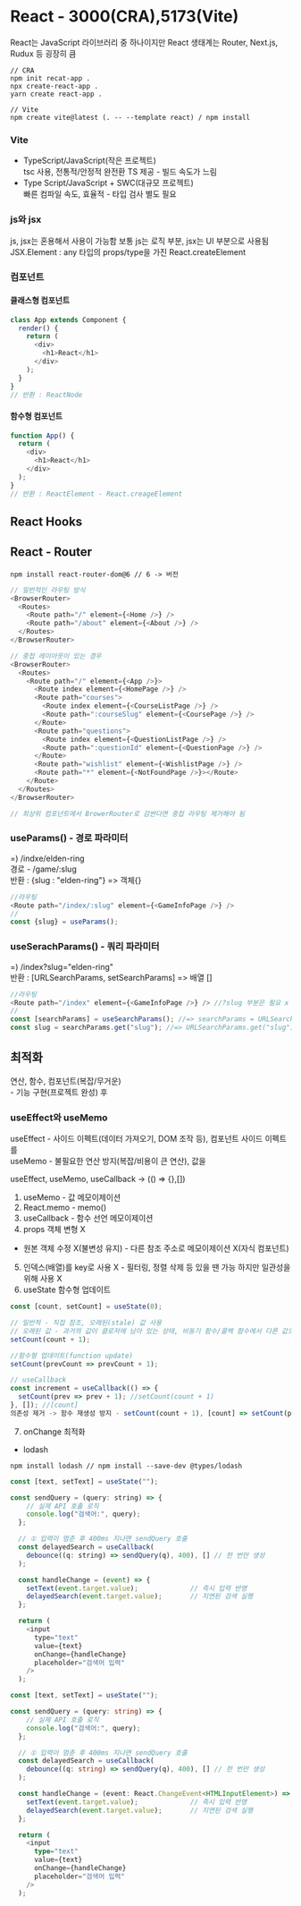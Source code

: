 <h1><a src="https://ko.legacy.reactjs.org/">React - 3000(CRA),5173(Vite)</a></h1>

React는 JavaScript 라이브러리 중 하나이지만 React 생태계는 Router, Next.js, Rudux 등 굉장히 큼<br>

```
// CRA
npm init recat-app .
npx create-react-app .
yarn create react-app .

// Vite
npm create vite@latest (. -- --template react) / npm install
```
<h3>Vite</h3>

- TypeScript/JavaScript(작은 프로젝트)<br>
tsc 사용, 전통적/안정적 완전환 TS 제공 - 빌드 속도가 느림
- Type Script/JavaScript + SWC(대규모 프로젝트)<br>
빠른 컴파일 속도, 효율적 - 타입 검사 별도 필요

<h3>js와 jsx</h3>
js, jsx는 혼용해서 사용이 가능함 보통 js는 로직 부분, jsx는 UI 부분으로 사용됨<br>
JSX.Element : any 타입의 props/type을 가진 React.createElement

<h3>컴포넌트</h3>
<h4>클래스형 컴포넌트</h4>

```js
class App extends Component {
  render() {
    return (
      <div>
        <h1>React</h1>
      </div>
    );
  }
}
// 반환 : ReactNode
```
<h4>함수형 컴포넌트</h4>

```js
function App() {
  return (
    <div>
      <h1>React</h1>
    </div>
  );
}
// 반환 : ReactElement - React.creageElement
```

<h2>React Hooks</h2>


<h2>React - Router</h2>

```
npm install react-router-dom@6 // 6 -> 버전
```
```js
// 일반적인 라우팅 방식
<BrowserRouter>
  <Routes>
    <Route path="/" element={<Home />} />
    <Route path="/about" element={<About />} />
  </Routes>
</BrowserRouter>
```
```js
// 중첩 레이아웃이 있는 경우
<BrowserRouter>
  <Routes>
    <Route path="/" element={<App />}>
      <Route index element={<HomePage />} />
      <Route path="courses">
        <Route index element={<CourseListPage />} />
        <Route path=":courseSlug" element={<CoursePage />} />
      </Route>
      <Route path="questions">
        <Route index element={<QuestionListPage />} />
        <Route path=":questionId" element={<QuestionPage />} />
      </Route>
      <Route path="wishlist" element={<WishlistPage />} />
      <Route path="*" element={<NotFoundPage />}></Route>
    </Route>
  </Routes>
</BrowserRouter>

// 최상위 컴포넌트에서 BrowerRouter로 감싼다면 중첩 라우팅 제거해야 됨
```


<h3>useParams() - 경로 파라미터</h3>
=) /indxe/elden-ring<br>
경로 - /game/:slug<br>
반환 : {slug : "elden-ring"} => 객체{}

```js
//라우팅
<Route path="/index/:slug" element={<GameInfoPage />} />
//
const {slug} = useParams();
```

<h3>useSerachParams() - 쿼리 파라미터</h3>
=) /index?slug="elden-ring"<br>
반환 : [URLSearchParams, setSearchParams] => 배열 []


```js
//라우팅
<Route path="/index" element={<GameInfoPage />} /> //?slug 부분은 필요 x
//
const [searchParams] = useSearchParams(); //=> searchParams = URLSearchParams
const slug = searchParams.get("slug"); //=> URLSearchParams.get("slug") = "elden-ring"
```

<h2>최적화</h2>
연산, 함수, 컴포넌트(복잡/무거운)<br>
- 기능 구현(프로젝트 완성) 후

<h3>useEffect와 useMemo</h3>
useEffect - 사이드 이펙트(데이터 가져오기, DOM 조작 등), 컴포넌트 사이드 이펙트를<br>
useMemo - 불필요한 연산 방지(복잡/비용이 큰 연산), 값을<br>

useEffect, useMemo, useCallback -> (() => {},[])

1. useMemo - 값 메모이제이션
2. React.memo - memo()
3. useCallback - 함수 선언 메모이제이션
4. props 객체 변형 X
* 원본 객체 수정 X(불변성 유지) - 다른 참조 주소로 메모이제이션 X(자식 컴포넌트) 
5. 인덱스(배열)를 key로 사용 X - 필터링, 정렬 삭제 등 있을 땐 가능 하지만 일관성을 위해 사용 X
6. useState 함수형 업데이트
  
```js
const [count, setCount] = useState(0);

// 일반적 - 직접 참조, 오래된(stale) 값 사용
// 오래된 값 - 과거의 값이 클로저에 남아 있는 상태, 비동기 함수/콜백 함수에서 다른 값으로 작동
setCount(count + 1);

//함수형 업데이트(function update)
setCount(prevCount => prevCount + 1);

// useCallback
const increment = useCallback(() => {
  setCount(prev => prev + 1); //setCount(count + 1)
}, []); //[count]
의존성 제거 -> 함수 재생성 방지 - setCount(count + 1), [count] => setCount(prev => prev + 1)
```
7. onChange 최적화
* lodash
```
npm install lodash // npm install --save-dev @types/lodash
```

```js
const [text, setText] = useState("");

const sendQuery = (query: string) => {
    // 실제 API 호출 로직
    console.log("검색어:", query);
  };

  // ① 입력이 멈춘 후 400ms 지나면 sendQuery 호출
  const delayedSearch = useCallback(
    debounce((q: string) => sendQuery(q), 400), [] // 한 번만 생성
  );

  const handleChange = (event) => {
    setText(event.target.value);             // 즉시 입력 반영
    delayedSearch(event.target.value);       // 지연된 검색 실행
  };

  return (
    <input
      type="text"
      value={text}
      onChange={handleChange}
      placeholder="검색어 입력"
    />
  );
```
```ts
const [text, setText] = useState("");

const sendQuery = (query: string) => {
    // 실제 API 호출 로직
    console.log("검색어:", query);
  };

  // ① 입력이 멈춘 후 400ms 지나면 sendQuery 호출
  const delayedSearch = useCallback(
    debounce((q: string) => sendQuery(q), 400), [] // 한 번만 생성
  );

  const handleChange = (event: React.ChangeEvent<HTMLInputElement>) => {
    setText(event.target.value);             // 즉시 입력 반영
    delayedSearch(event.target.value);       // 지연된 검색 실행
  };

  return (
    <input
      type="text"
      value={text}
      onChange={handleChange}
      placeholder="검색어 입력"
    />
  );
```


